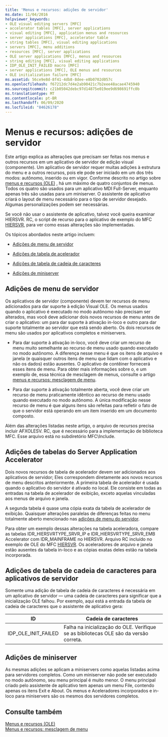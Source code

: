 ```yaml
---
title: 'Menus e recursos: adições de servidor'
ms.date: 11/04/2016
helpviewer_keywords:
- OLE visual editing servers [MFC]
- accelerator tables [MFC], server applications
- visual editing [MFC], application menus and resources
- server applications [MFC], accelerator table
- string tables [MFC], visual editing applications
- servers [MFC], menu additions
- resources [MFC], server applications
- OLE server applications [MFC], menus and resources
- string editing [MFC], visual editing applications
- IDP_OLE_INIT_FAILED macro [MFC]
- server applications [MFC], OLE menus and resources
- OLE initialization failure [MFC]
ms.assetid: 56ce9e8d-8f41-4db8-8dee-e8b0702d057c
ms.openlocfilehash: f67212dc7d4e2ab90421c7b2eee48acae4745940
ms.sourcegitcommit: c21b05042debc97d14875e019ee9d698691ffc0b
ms.translationtype: MT
ms.contentlocale: pt-BR
ms.lasthandoff: 06/09/2020
ms.locfileid: "84626178"
---
```

# <a name="menus-and-resources-server-additions"></a>Menus e recursos: adições de servidor

Este artigo explica as alterações que precisam ser feitas nos menus e outros recursos em um aplicativo de servidor de edição visual (componente). Um aplicativo de servidor requer muitas adições à estrutura do menu e a outros recursos, pois ele pode ser iniciado em um dos três modos: autônomo, inserido ou em vigor. Conforme descrito no artigo sobre [menus e recursos (OLE)](menus-and-resources-ole.md) , há um máximo de quatro conjuntos de menus. Todos os quatro são usados para um aplicativo MDI Full-Server, enquanto apenas três são usadas para um miniserver. O assistente de aplicativo criará o layout de menu necessário para o tipo de servidor desejado. Algumas personalizações podem ser necessárias.

Se você não usar o assistente de aplicativo, talvez você queira examinar HIERSVR. RC, o script de recurso para o aplicativo de exemplo do MFC [HIERSVR](../overview/visual-cpp-samples.md), para ver como essas alterações são implementadas.

Os tópicos abordados neste artigo incluem:

- [Adições de menu de servidor](#_core_server_menu_additions)

- [Adições de tabela de acelerador](#_core_server_application_accelerator_table_additions)

- [Adições de tabela de cadeia de caracteres](menus-and-resources-container-additions.md)

- [Adições de miniserver](#_core_mini.2d.server_additions)

## <a name="server-menu-additions"></a><a name="_core_server_menu_additions"></a>Adições de menu de servidor

Os aplicativos de servidor (componente) devem ter recursos de menu adicionados para dar suporte à edição Visual OLE. Os menus usados quando o aplicativo é executado no modo autônomo não precisam ser alterados, mas você deve adicionar dois novos recursos de menu antes de criar o aplicativo: um para dar suporte à ativação in-loco e outro para dar suporte totalmente ao servidor que está sendo aberto. Os dois recursos de menu são usados por aplicativos completos e miniservers.

- Para dar suporte à ativação in-loco, você deve criar um recurso de menu muito semelhante ao recurso de menu usado quando executado no modo autônomo. A diferença nesse menu é que os itens de arquivo e janela (e quaisquer outros itens de menu que lidam com o aplicativo e não os dados) estão ausentes. O aplicativo de contêiner fornecerá esses itens de menu. Para obter mais informações sobre o, e um exemplo de, essa técnica de mesclagem de menus, consulte o artigo [menus e recursos: mesclagem de menu](menus-and-resources-menu-merging.md).

- Para dar suporte à ativação totalmente aberta, você deve criar um recurso de menu praticamente idêntico ao recurso de menu usado quando executado no modo autônomo. A única modificação nesse recurso de menu é que alguns itens são refeitas para refletir o fato de que o servidor está operando em um item inserido em um documento composto.

Além das alterações listadas neste artigo, o arquivo de recursos precisa incluir AFXOLESV. RC, que é necessário para a implementação de biblioteca MFC. Esse arquivo está no subdiretório MFC\Include.

## <a name="server-application-accelerator-table-additions"></a><a name="_core_server_application_accelerator_table_additions"></a>Adições de tabelas do Server Application Accelerator

Dois novos recursos de tabela de acelerador devem ser adicionados aos aplicativos de servidor; Eles correspondem diretamente aos novos recursos de menu descritos anteriormente. A primeira tabela de acelerador é usada quando o aplicativo do servidor é ativado no local. Ele consiste em todas as entradas na tabela de acelerador de exibição, exceto aquelas vinculadas aos menus de arquivo e janela.

A segunda tabela é quase uma cópia exata da tabela de acelerador de exibição. Quaisquer alterações paralelas de diferenças feitas no menu totalmente aberto mencionado nas [adições de menu do servidor](#_core_server_menu_additions).

Para obter um exemplo dessas alterações na tabela aceleradora, compare as tabelas IDR_HIERSVRTYPE_SRVR_IP e IDR_HIERSVRTYPE_SRVR_EMB Accelerator com IDR_MAINFRAME no HIERSVR. Arquivo RC incluído no exemplo de OLE do MFC [HIERSVR](../overview/visual-cpp-samples.md). Os aceleradores de arquivo e janela estão ausentes da tabela in-loco e as cópias exatas deles estão na tabela incorporada.

## <a name="string-table-additions-for-server-applications"></a><a name="_core_string_table_additions_for_server_applications"></a>Adições de tabela de cadeia de caracteres para aplicativos de servidor

Somente uma adição de tabela de cadeia de caracteres é necessária em um aplicativo de servidor — uma cadeia de caracteres para significar que a inicialização OLE falhou. Por exemplo, aqui está a entrada da tabela de cadeia de caracteres que o assistente de aplicativo gera:

|ID|Cadeia de caracteres|
|--------|------------|
|IDP_OLE_INIT_FAILED|Falha na inicialização do OLE. Verifique se as bibliotecas OLE são da versão correta.|

## <a name="miniserver-additions"></a><a name="_core_mini.2d.server_additions"></a>Adições de miniserver

As mesmas adições se aplicam a miniservers como aquelas listadas acima para servidores completos. Como um miniserver não pode ser executado no modo autônomo, seu menu principal é muito menor. O menu principal criado pelo assistente de aplicativo tem apenas um menu File, contendo apenas os itens Exit e About. Os menus e Aceleradores incorporados e in-loco para miniservers são os mesmos dos servidores completos.

## <a name="see-also"></a>Consulte também

[Menus e recursos (OLE)](menus-and-resources-ole.md)<br/>
[Menus e recursos: mesclagem de menu](menus-and-resources-menu-merging.md)
